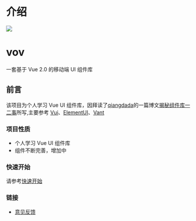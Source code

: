 # 介绍

<div class="vov-intro">
  <div class="vov-intro__logo" >
    <img src="https://github.com/LeeRayno/vov/blob/master/examples/assets/logo.png?raw=true">
  </div>
  <h1 class="vov-intro__title">vov</h1>
  <p class="vov-intro__subtitle">一套基于 Vue 2.0 的移动端 UI 组件库</p>
</div>

## 前言

该项目为个人学习 Vue UI 组件库，因拜读了[qiangdada](https://github.com/xuqiang521)的一篇博文[揭秘组件库一二事](https://xuqiang521.github.io/2018/03/%E6%8F%AD%E7%A7%98%E7%BB%84%E4%BB%B6%E5%BA%93%E4%B8%80%E4%BA%8C%E4%BA%8B/)所写,主要参考 [Vui](https://github.com/Brickies/vui)、[ElementUI](https://github.com/ElemeFE/element)、[Vant](https://github.com/youzan/vant)

### 项目性质

- 个人学习 Vue UI 组件库
- 组件不断完善，增加中

### 快速开始

请参考[快速开始](https://leerayno.github.io/vov/index.html#/start)

### 链接

- [意见反馈](https://github.com/LeeRayno/vov/issues)
